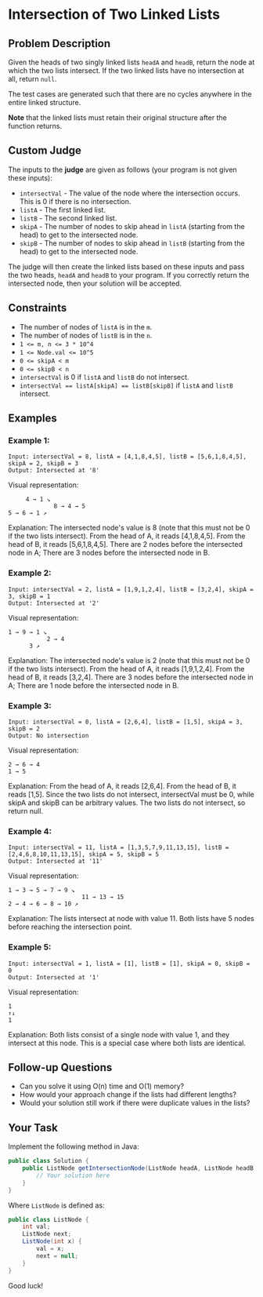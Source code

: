 # Intersection of Two Linked Lists

## Problem Description

Given the heads of two singly linked lists `headA` and `headB`, return the node at which the two lists intersect. If the two linked lists have no intersection at all, return `null`.

The test cases are generated such that there are no cycles anywhere in the entire linked structure.

**Note** that the linked lists must retain their original structure after the function returns.

## Custom Judge

The inputs to the **judge** are given as follows (your program is not given these inputs):

- `intersectVal` - The value of the node where the intersection occurs. This is 0 if there is no intersection.
- `listA` - The first linked list.
- `listB` - The second linked list.
- `skipA` - The number of nodes to skip ahead in `listA` (starting from the head) to get to the intersected node.
- `skipB` - The number of nodes to skip ahead in `listB` (starting from the head) to get to the intersected node.

The judge will then create the linked lists based on these inputs and pass the two heads, `headA` and `headB` to your program. If you correctly return the intersected node, then your solution will be accepted.

## Constraints

- The number of nodes of `listA` is in the `m`.
- The number of nodes of `listB` is in the `n`.
- `1 <= m, n <= 3 * 10^4`
- `1 <= Node.val <= 10^5`
- `0 <= skipA < m`
- `0 <= skipB < n`
- `intersectVal` is 0 if `listA` and `listB` do not intersect.
- `intersectVal == listA[skipA] == listB[skipB]` if `listA` and `listB` intersect.

## Examples

### Example 1:

```
Input: intersectVal = 8, listA = [4,1,8,4,5], listB = [5,6,1,8,4,5], skipA = 2, skipB = 3
Output: Intersected at '8'
```

Visual representation:
```
     4 → 1 ↘
             8 → 4 → 5
5 → 6 → 1 ↗
```

Explanation: The intersected node's value is 8 (note that this must not be 0 if the two lists intersect). From the head of A, it reads [4,1,8,4,5]. From the head of B, it reads [5,6,1,8,4,5]. There are 2 nodes before the intersected node in A; There are 3 nodes before the intersected node in B.

### Example 2:

```
Input: intersectVal = 2, listA = [1,9,1,2,4], listB = [3,2,4], skipA = 3, skipB = 1
Output: Intersected at '2'
```

Visual representation:
```
1 → 9 → 1 ↘
           2 → 4
      3 ↗
```

Explanation: The intersected node's value is 2 (note that this must not be 0 if the two lists intersect). From the head of A, it reads [1,9,1,2,4]. From the head of B, it reads [3,2,4]. There are 3 nodes before the intersected node in A; There are 1 node before the intersected node in B.

### Example 3:

```
Input: intersectVal = 0, listA = [2,6,4], listB = [1,5], skipA = 3, skipB = 2
Output: No intersection
```

Visual representation:
```
2 → 6 → 4
1 → 5
```

Explanation: From the head of A, it reads [2,6,4]. From the head of B, it reads [1,5]. Since the two lists do not intersect, intersectVal must be 0, while skipA and skipB can be arbitrary values. The two lists do not intersect, so return null.

### Example 4:

```
Input: intersectVal = 11, listA = [1,3,5,7,9,11,13,15], listB = [2,4,6,8,10,11,13,15], skipA = 5, skipB = 5
Output: Intersected at '11'
```

Visual representation:
```
1 → 3 → 5 → 7 → 9 ↘
                     11 → 13 → 15
2 → 4 → 6 → 8 → 10 ↗
```

Explanation: The lists intersect at node with value 11. Both lists have 5 nodes before reaching the intersection point.

### Example 5:

```
Input: intersectVal = 1, listA = [1], listB = [1], skipA = 0, skipB = 0
Output: Intersected at '1'
```

Visual representation:
```
1
↑↓
1
```

Explanation: Both lists consist of a single node with value 1, and they intersect at this node. This is a special case where both lists are identical.

## Follow-up Questions

- Can you solve it using O(n) time and O(1) memory?
- How would your approach change if the lists had different lengths?
- Would your solution still work if there were duplicate values in the lists?

## Your Task

Implement the following method in Java:

```java
public class Solution {
    public ListNode getIntersectionNode(ListNode headA, ListNode headB) {
        // Your solution here
    }
}
```

Where `ListNode` is defined as:

```java
public class ListNode {
    int val;
    ListNode next;
    ListNode(int x) {
        val = x;
        next = null;
    }
}
```

Good luck!